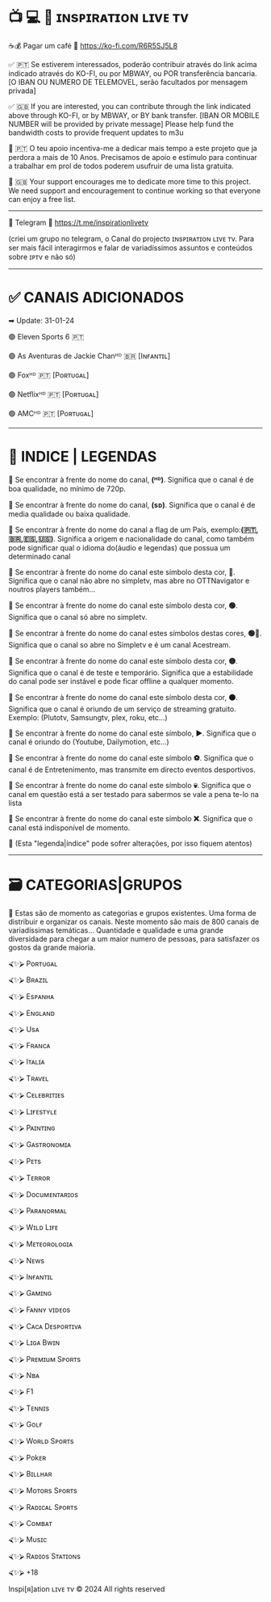 
# 📺 💻 📱 ɪɴsᴘɪʀᴀᴛɪᴏɴ ʟɪvᴇ ᴛv 

☕💰 Pagar um café
🔗 https://ko-fi.com/R6R5SJ5L8

✅ 🇵🇹 Se estiverem interessados, poderão contribuir através do link acima indicado através do KO-FI, ou por MBWAY, ou POR transferência bancaria.
[O IBAN OU NUMERO DE TELEMOVEL, serão facultados por mensagem privada]

✅ 🇬🇧 If you are interested, you can contribute through the link indicated above through KO-FI, or by MBWAY, or BY bank transfer.
[IBAN OR MOBILE NUMBER will be provided by private message]
Please help fund the bandwidth costs to provide frequent updates to m3u

📌 🇵🇹 O teu apoio incentiva-me a dedicar mais tempo a este projeto que ja perdora a mais de 10 Anos. Precisamos de apoio e estimulo para continuar a trabalhar em prol de todos poderem usufruir de uma lista gratuita.

📌 🇬🇧 Your support encourages me to dedicate more time to this project. We need support and encouragement to continue working so that everyone can enjoy a free list.

---

🚩 Telegram
🔗 https://t.me/inspirationlivetv

(criei um grupo no telegram, o Canal do projecto ɪɴsᴘɪʀᴀᴛɪᴏɴ ʟɪvᴇ ᴛv. Para ser mais fácil interagirmos e falar de variadíssimos assuntos e conteúdos sobre ɪᴘᴛv e não só)

---

# ✅ CANAIS ADICIONADOS


 ➡︎ Update: 31-01-24

🟢 Eleven Sports 6 🇵🇹

🟢 As Aventuras de Jackie Chanᴴᴰ 🇧🇷 [Iɴғᴀɴᴛɪʟ]

🟢 Foxᴴᴰ 🇵🇹 [Poʀᴛᴜɢᴀʟ]

🟢 Netflixᴴᴰ 🇵🇹 [Poʀᴛᴜɢᴀʟ]

🟢 AMCᴴᴰ 🇵🇹 [Poʀᴛᴜɢᴀʟ]


---

# 📝 INDICE | LEGENDAS


📌 Se encontrar à frente do nome do canal, <b>(ᴴᴰ)</b>. Significa que o canal é de boa qualidade, no mínimo de 720p.

📌 Se encontrar à frente do nome do canal, <b>(ѕᴅ)</b>. Significa que o canal é de media qualidade ou baixa qualidade.

📌 Se encontrar à frente do nome do canal a flag de um País, exemplo:<b>(🇵🇹,🇧🇷,🇪🇸,🇺🇸)</b>. Significa a origem e nacionalidade do canal, como também pode significar qual o idioma do(áudio e legendas) que possua um determinado canal

📌 Se encontrar à frente do nome do canal este símbolo desta cor, <b>🔵</b>. Significa que o canal não abre no simpletv, mas abre no OTTNavigator e noutros players também...

📌 Se encontrar à frente do nome do canal este símbolo desta cor, <b>🟢</b>. Significa que o canal só abre no simpletv.

📌 Se encontrar à frente do nome do canal estes símbolos destas cores, <b>🟢🔴</b>. Significa que o canal so abre no Simpletv e é um canal Acestream.

📌 Se encontrar à frente do nome do canal este símbolo desta cor, <b>🟡</b>. Significa que o canal é de teste e temporário. Significa que a estabilidade do canal pode ser instável e pode ficar offline a qualquer momento.

📌 Se encontrar à frente do nome do canal este símbolo desta cor, <b>🟤</b>. Significa que o canal é oriundo de um serviço de streaming gratuito. Exemplo: (Plutotv, Samsungtv, plex, roku, etc...)

📌 Se encontrar à frente do nome do canal este símbolo, <b>▶️</b>. Significa que o canal é oriundo do (Youtube, Dailymotion, etc...)

📌 Se encontrar à frente do nome do canal este símbolo <b>⚽️</b>. Significa que o canal é de Entretenimento, mas transmite em directo eventos desportivos.

📌 Se encontrar à frente do nome do canal este símbolo <b>💀</b>. Significa que o canal em questão está a ser testado para sabermos se vale a pena te-lo na lista

📌 Se encontrar à frente do nome do canal este símbolo <b>❌</b>. Significa que o canal está indisponível de momento.


📢 (Esta "legenda|índice" pode sofrer alterações, por isso fiquem atentos)

---

# 🗃️ CATEGORIAS|GRUPOS

📢 Estas são de momento as categorias e grupos existentes. Uma forma de distribuir e organizar os canais. Neste momento são mais de 800 canais de variadíssimas temáticas... Quantidade e qualidade e uma grande diversidade para chegar a um maior numero de pessoas, para satisfazer os gostos da grande maioria.


⮘✨⮚ Poʀᴛᴜɢᴀʟ

⮘✨⮚ Bʀᴀzɪʟ

⮘✨⮚ Esᴘᴀɴʜᴀ

⮘✨⮚ Eɴɢʟᴀɴᴅ

⮘✨⮚ Usᴀ

⮘✨⮚ Fʀᴀɴcᴀ

⮘✨⮚ Iᴛᴀʟɪᴀ

⮘✨⮚ Tʀᴀvᴇʟ

⮘✨⮚ Cᴇʟᴇʙʀɪᴛɪᴇs

⮘✨⮚ Lɪғᴇsᴛʏʟᴇ

⮘✨⮚ Pᴀɪɴᴛɪɴɢ

⮘✨⮚ Gᴀsᴛʀᴏɴoᴍɪᴀ

⮘✨⮚ Pᴇᴛs

⮘✨⮚ Tᴇʀʀoʀ

⮘✨⮚ Docuᴍᴇɴᴛᴀʀɪos

⮘✨⮚ Pᴀʀᴀɴoʀᴍᴀʟ

⮘✨⮚ Wɪʟᴅ Lɪғᴇ

⮘✨⮚ Mᴇᴛᴇoʀoʟoɢɪᴀ

⮘✨⮚ Nᴇws

⮘✨⮚ Iɴғᴀɴᴛɪʟ

⮘✨⮚ Gᴀᴍɪɴɢ

⮘✨⮚ Fᴀɴɴʏ vɪᴅᴇos

⮘✨⮚ Cᴀcᴀ Dᴇsᴘoʀᴛɪvᴀ

⮘✨⮚ Lɪɢᴀ Bwɪɴ

⮘✨⮚ Pʀᴇᴍɪuᴍ Sᴘoʀᴛs

⮘✨⮚ Nʙᴀ

⮘✨⮚ F1

⮘✨⮚ Tᴇɴɴɪs

⮘✨⮚ Goʟғ

⮘✨⮚ Woʀʟᴅ Sᴘoʀᴛs

⮘✨⮚ Pokᴇʀ

⮘✨⮚ Bɪʟʟнᴀʀ

⮘✨⮚ Moᴛoʀs Sᴘoʀᴛs

⮘✨⮚ Rᴀᴅɪcᴀʟ Sᴘoʀᴛs

⮘✨⮚ Coᴍʙᴀᴛ

⮘✨⮚ Mυsɪc

⮘✨⮚ Rᴀᴅɪos Sᴛᴀᴛɪoɴs

⮘✨⮚ +18














Inspi[я]ation ʟɪvᴇ ᴛv © 2024 All rights reserved
